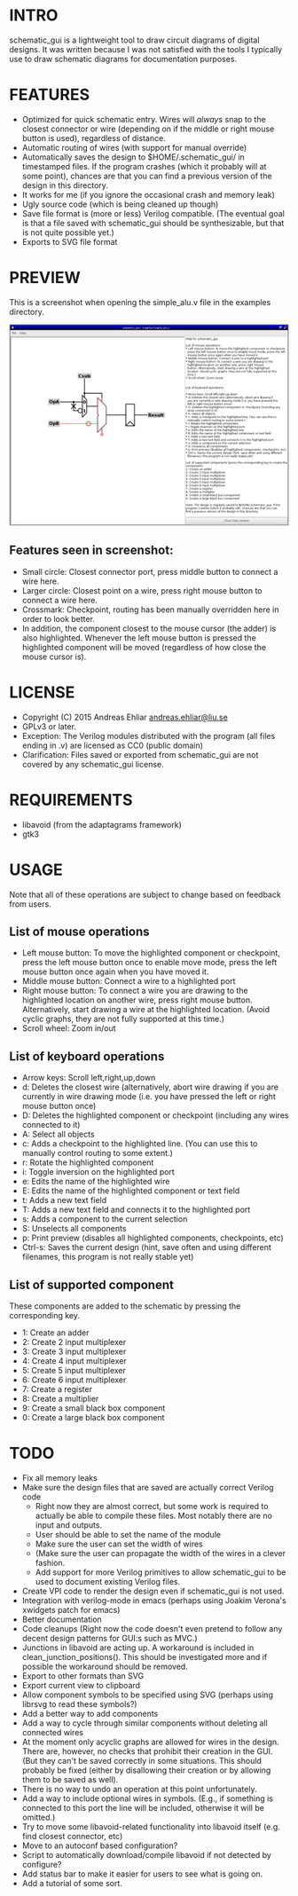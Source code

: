 # INTRO 

schematic_gui is a lightweight tool to draw circuit diagrams of
digital designs. It was written because I was not satisfied with the
tools I typically use to draw schematic diagrams for documentation
purposes.



# FEATURES

* Optimized for quick schematic entry. Wires will _always_ snap to the
  closest connector or wire (depending on if the middle or right mouse
  button is used), regardless of distance.
* Automatic routing of wires (with support for manual override)
* Automatically saves the design to $HOME/.schematic_gui/ in
  timestamped files. If the program crashes (which it probably will at
  some point), chances are that you can find a previous version of the
  design in this directory.
* It works for me<TM> (if you ignore the occasional crash and memory leak)
* Ugly source code (which is being cleaned up though)
* Save file format is (more or less) Verilog compatible. (The eventual
  goal is that a file saved with schematic_gui should be
  synthesizable, but that is not quite possible yet.)
* Exports to SVG file format


# PREVIEW

This is a screenshot when opening the simple_alu.v file in the
examples directory.

![Screenshot](/screenshot.png?raw=true)

## Features seen in screenshot:
* Small circle: Closest connector port, press middle button to connect
  a wire here.
* Larger circle: Closest point on a wire, press right mouse button to
  connect a wire here.
* Crossmark: Checkpoint, routing has been manually overridden here in
  order to look better.
* In addition, the component closest to the mouse cursor (the adder)
  is also highlighted. Whenever the left mouse button is pressed the
  highlighted component will be moved (regardless of how close the
  mouse cursor is).


# LICENSE

* Copyright (C) 2015 Andreas Ehliar <andreas.ehliar@liu.se>
* GPLv3 or later.
* Exception: The Verilog modules distributed with the program (all
  files ending in .v) are licensed as CC0 (public domain)
* Clarification: Files saved or exported from schematic_gui are not
  covered by any schematic_gui license. 



# REQUIREMENTS

* libavoid (from the adaptagrams framework)
* gtk3



# USAGE

Note that all of these operations are subject to change based on
feedback from users.

## List of mouse operations
* Left mouse button: To move the highlighted component or checkpoint,
  press the left mouse button once to enable move mode, press the left
  mouse button once again when you have moved it.
* Middle mouse button: Connect a wire to a highlighted port
* Right mouse button: To connect a wire you are drawing to the
  highlighted location on another wire, press right mouse
  button. Alternatively, start drawing a wire at the highlighted
  location. (Avoid cyclic graphs, they are not fully supported at this
  time.)
* Scroll wheel: Zoom in/out


## List of keyboard operations

* Arrow keys: Scroll left,right,up,down
* d: Deletes the closest wire (alternatively, abort wire drawing if
  you are currently in wire drawing mode (i.e. you have pressed the
  left or right mouse button once)
* D: Deletes the highlighted component or checkpoint (including any
  wires connected to it)
* A: Select all objects
* c: Adds a checkpoint to the highlighted line. (You can use this to
  manually control routing to some extent.)
* r: Rotate the highlighted component
* i: Toggle inversion on the highlighted port
* e: Edits the name of the highlighted wire
* E: Edits the name of the highlighted component or text field
* t: Adds a new text field
* T: Adds a new text field and connects it to the highlighted port
* s: Adds a component to the current selection
* S: Unselects all components
* p: Print preview (disables all highlighted components, checkpoints, etc)
* Ctrl-s: Saves the current design (hint, save often and using different
  filenames, this program is not really stable yet)

## List of supported component

These components are added to the schematic by pressing the corresponding key.
* 1: Create an adder
* 2: Create 2 input multiplexer
* 3: Create 3 input multiplexer
* 4: Create 4 input multiplexer
* 5: Create 5 input multiplexer
* 6: Create 6 input multiplexer
* 7: Create a register
* 8: Create a multiplier
* 9: Create a small black box component
* 0: Create a large black box component




# TODO

* Fix all memory leaks
* Make sure the design files that are saved are actually correct Verilog code
  * Right now they are almost correct, but some work is required to actually be able to
    compile these files. Most notably there are no input and outputs.
  * User should be able to set the name of the module
  * Make sure the user can set the width of wires
  * (Make sure the user can propagate the width of the wires in a clever fashion.
  * Add support for more Verilog primitives to allow schematic_gui to be used to
    document existing Verilog files.
* Create VPI code to render the design even if schematic_gui is not used.
* Integration with verilog-mode in emacs (perhaps using Joakim Verona's xwidgets patch for emacs)
* Better documentation
* Code cleanups (Right now the code doesn't even pretend to follow any
  decent design patterns for GUI:s such as MVC.)
* Junctions in libavoid are acting up. A workaround is included in
  clean_junction_positions().  This should be investigated more and if
  possible the workaround should be removed.
* Export to other formats than SVG
* Export current view to clipboard
* Allow component symbols to be specified using SVG (perhaps using
  librsvg to read these symbols?)
* Add a better way to add components
* Add a way to cycle through similar components without deleting all
  connected wires
* At the moment only acyclic graphs are allowed for wires in the
  design. There are, however, no checks that prohibit their creation
  in the GUI. (But they can't be saved correctly in some
  situations. This should probably be fixed (either by disallowing
  their creation or by allowing them to be saved as well).
* There is no way to undo an operation at this point unfortunately.
* Add a way to include optional wires in symbols. (E.g., if something
  is connected to this port the line will be included, otherwise it
  will be omitted.)
* Try to move some libavoid-related functionality into libavoid itself
  (e.g. find closest connector, etc)
* Move to an autoconf based configuration?
* Script to automatically download/compile libavoid if not detected by
  configure?
* Add status bar to make it easier for users to see what is going on.
* Add a tutorial of some sort.
